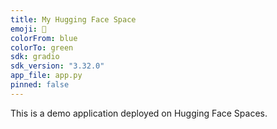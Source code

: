 ```yaml
---
title: My Hugging Face Space
emoji: 🚀
colorFrom: blue
colorTo: green
sdk: gradio
sdk_version: "3.32.0"
app_file: app.py
pinned: false
---
```


This is a demo application deployed on Hugging Face Spaces.
